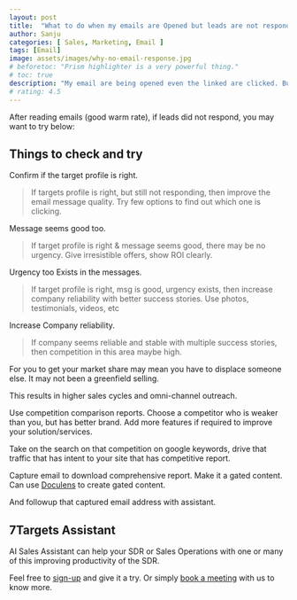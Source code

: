```yaml
---
layout: post
title:  "What to do when my emails are Opened but leads are not responding"
author: Sanju
categories: [ Sales, Marketing, Email ]
tags: [Email]
image: assets/images/why-no-email-response.jpg
# beforetoc: "Prism highlighter is a very powerful thing."
# toc: true
description: "My email are being opened even the linked are clicked. But not getting response. What should I do ? "
# rating: 4.5
---
```


After reading emails (good warm rate), if leads did not respond, you may want to try below:

## Things to check and try
Confirm if the target profile is right. 
> If targets profile is right, but still not responding, then improve the email message quality. Try few options to find out which one is clicking.

Message seems good too.
> If target profile is right & message seems good, there may be no urgency. Give irresistible offers, show ROI clearly. 

Urgency too Exists in the messages.
> If target profile is right, msg is good, urgency exists, then increase company reliability with better success stories. Use photos, testimonials, videos, etc

Increase Company reliability.
> If company seems reliable and stable with multiple success stories, then competition in this area maybe high. 

For you to get your market share may mean you have to displace someone else. It may not been a greenfield selling.  

This results in higher sales cycles and omni-channel outreach. 

Use competition comparison reports. Choose a competitor who is weaker than you, but has better brand. Add more features if required to improve your solution/services.

Take on the search on that competition on google keywords, drive that traffic that has intent to your site that has competitive report. 

Capture email to download comprehensive report. Make it a gated content. Can use [Doculens](https://doculens.io?utm_medium=email-opened-no-responses&utm_source=7tsblogs) to create gated content.

And followup that captured email address with assistant.

## 7Targets Assistant
AI Sales Assistant can help your SDR or Sales Operations with one or many of this improving productivity of the SDR.

Feel free to [sign-up](https://7targets.ai/sign-up.html?utm_medium=email-opened-no-responses&utm_source=7tsblogs) and give it a try. Or simply [book a meeting](https://calendly.com/sanjuburkule/demo-7targets-ai-sales-assistant) with us to know more.
